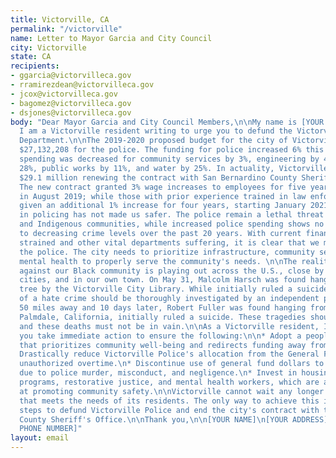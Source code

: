 ```yaml
---
title: Victorville, CA
permalink: "/victorville"
name: Letter to Mayor Garcia and City Council
city: Victorville
state: CA
recipients:
- ggarcia@victorvilleca.gov
- rramirezdean@victorvilleca.gov
- jcox@victorvilleca.gov
- bagomez@victorvilleca.gov
- dsjones@victorvilleca.gov
body: "Dear Mayor Garcia and City Council Members,\n\nMy name is [YOUR NAME], and
  I am a Victorville resident writing to urge you to defund the Victorville Police
  Department.\n\nThe 2019-2020 proposed budget for the city of Victorville allocated
  $27,132,208 for the police. The funding for police increased 6% this year while
  spending was decreased for community services by 3%, engineering by 45%, fire by
  28%, public works by 11%, and water by 25%. In actuality, Victorville spent over
  $29.1 million renewing the contract with San Bernardino County Sheriff’s Department.
  The new contract granted 3% wage increases to employees for five years, beginning
  in August 2019; while those with prior experience trained in law enforcement were
  given an additional 1% increase for four years, starting January 2021.\n\nThe investment
  in policing has not made us safer. The police remain a lethal threat to Black, Brown,
  and Indigenous communities, while increased police spending shows no correlation
  to decreasing crime levels over the past 20 years. With current finances already
  strained and other vital departments suffering, it is clear that we must defund
  the police. The city needs to prioritize infrastructure, community services, and
  mental health to properly serve the community's needs. \n\nThe reality of violence
  against our Black community is playing out across the U.S., close by in other California
  cities, and in our own town. On May 31, Malcolm Harsch was found hanging from a
  tree by the Victorville City Library. While initially ruled a suicide, the possibility
  of a hate crime should be thoroughly investigated by an independent party. Only
  50 miles away and 10 days later, Robert Fuller was found hanging from a tree in
  Palmdale, California, initially ruled a suicide. These tragedies should not be overlooked,
  and these deaths must not be in vain.\n\nAs a Victorville resident, I demand that
  you take immediate action to ensure the following:\n\n* Adopt a people’s budget
  that prioritizes community well-being and redirects funding away from the police.\n*
  Drastically reduce Victorville Police's allocation from the General Fund.\n* Disallow
  unauthorized overtime.\n* Discontinue use of general fund dollars to pay for settlements
  due to police murder, misconduct, and negligence.\n* Invest in housing, jobs, youth
  programs, restorative justice, and mental health workers, which are all more effective
  at promoting community safety.\n\nVictorville cannot wait any longer for a budget
  that meets the needs of its residents. The only way to achieve this is to take immediate
  steps to defund Victorville Police and end the city's contract with the San Bernardino's
  County Sheriff's Office.\n\nThank you,\n\n[YOUR NAME]\n[YOUR ADDRESS]\n[YOUR EMAIL]\n[YOUR
  PHONE NUMBER]"
layout: email
---
```


